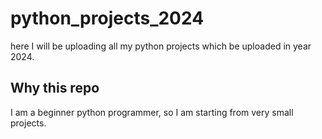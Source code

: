# python_projects_2024

here I will be uploading all my python projects which be uploaded in year 2024.

## Why this repo

I am a beginner python programmer, so I am starting from very small projects.
